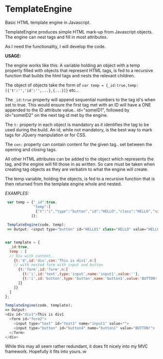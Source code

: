 # TemplateEngine
Basic HTML template engine in Javascript.

TemplateEngine produces simple HTML mark-up from Javascript objects.
The engine can nest tags and fill in most attributes.

As I need the functionality, I will develop the code.

**USAGE:**

The engine works like this:
 A variable holding an object with a temp property filled with objects that represent HTML tags, 
 is fed to a recursive function that builds the html tags and nests the relevant children.
 
 The object of objects take the form of ``var temp = {_id:true,temp:[{'t':'','id':'',...},{...}]}`` etc...
 
 The ```_id:true``` property will append sequential numbers to the tag id's when set to true. This would ensure the first tag met with an ID will have a ONE appended to the ID attribute value.. id="someID1", followed by id="someID2" on the next tag id met by the engine.
 
 The ```t:``` property in each object is mandatory as it identifies the tag to be used during the build.
 An id, while not mandatory, is the best way to mark tags for JQuery manipulation or for CSS.
 
 The ```con:``` property can contain content for the given tag.. set between the opening and closing tags.
 
 All other HTML attributes can be added to the object which represents the tag, and the engine will fill those in as written. So care must be taken when creating tag objects as they are verbatim to what the engine will create.
 
 The temp variable, holding the objects, is fed to a recursive function that is then returned from the template engine whole and nested.

*EXAMPLES:*

```javascript
 var temp = {"_id":true,
             "temp":[
              {"t":"i","type":"button","id":"HELLO","class":"HELLO","value":"HELLO"}
            ]};
            
 TemplateEngine(code, temp);
 => Output: <input type="button" id="HELLO1" class="HELLO" value="HELLO">


var template = {
  _id:true,
  temp : [
  // Div with content..
    {t:'d',id:'div',con:'This is div1',n:[
    // with nested form with input and button
      {t:'form',id:'form',n:[
        {t:'i',id:'text',type:'input',name:'input1',value:''},
        {t:'i',id:'button',type:'button',name:'button1',value:'BUTTON!'}
      ]}
    ]}
  ]
};

TemplateEngine(code, template);
=> Output: 
<div id="div1">This is div1
  <form id="form2">
    <input type="text" id="text3" name="input1" value="">
    <input type="button" id="button4" name="button1" value="BUTTON!">
  </form>
</div>
```

While this may all seem rather redundant, it does fit nicely into my MVC framework.
Hopefully it fits into yours.:w
